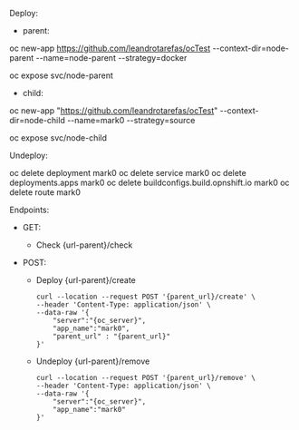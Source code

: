 Deploy:

 - parent:

oc new-app https://github.com/leandrotarefas/ocTest --context-dir=node-parent --name=node-parent --strategy=docker

oc expose svc/node-parent

 - child:

oc new-app "https://github.com/leandrotarefas/ocTest" --context-dir=node-child --name=mark0 --strategy=source

oc expose svc/node-child


Undeploy:

oc delete deployment mark0 
oc delete service mark0 
oc delete deployments.apps mark0
oc delete buildconfigs.build.opnshift.io mark0
oc delete route mark0


Endpoints:

  - GET:
    - Check
        {url-parent}/check
    
  - POST:
    - Deploy
        {url-parent}/create
        
          curl --location --request POST '{parent_url}/create' \
          --header 'Content-Type: application/json' \
          --data-raw '{
              "server":"{oc_server}",
              "app_name":"mark0",
              "parent_url" : "{parent_url}"
          }'

    - Undeploy
        {url-parent}/remove        
      
          curl --location --request POST '{parent_url}/remove' \
          --header 'Content-Type: application/json' \
          --data-raw '{
              "server":"{oc_server}",
              "app_name":"mark0"              
          }'

